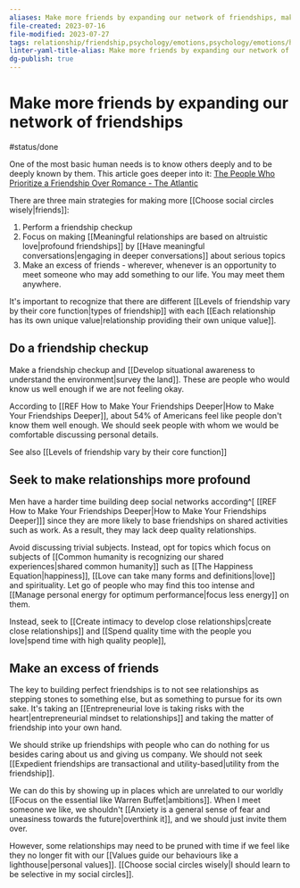 ```yaml
---
aliases: Make more friends by expanding our network of friendships, make more friends, making friends, learn to make friends, friendship
file-created: 2023-07-16
file-modified: 2023-07-27
tags: relationship/friendship,psychology/emotions,psychology/emotions/happiness,relationship,philosophy/principles
linter-yaml-title-alias: Make more friends by expanding our network of friendships
dg-publish: true
---
```


# Make more friends by expanding our network of friendships

#status/done

One of the most basic human needs is to know others deeply and to be deeply known by them. This article goes deeper into it: [The People Who Prioritize a Friendship Over Romance - The Atlantic](https://www.theatlantic.com/family/archive/2020/10/people-who-prioritize-friendship-over-romance/616779/)

There are three main strategies for making more [[Choose social circles wisely|friends]]:
1. Perform a friendship checkup
2. Focus on making [[Meaningful relationships are based on altruistic love|profound friendships]] by [[Have meaningful conversations|engaging in deeper conversations]] about serious topics
3. Make an excess of friends - wherever, whenever is an opportunity to meet someone who may add something to our life. You may meet them anywhere.

It's important to recognize that there are different [[Levels of friendship vary by their core function|types of friendship]] with each [[Each relationship has its own unique value|relationship providing their own unique value]].

## Do a friendship checkup

Make a friendship checkup and [[Develop situational awareness to understand the environment|survey the land]]. These are people who would know us well enough if we are not feeling okay.

According to [[REF How to Make Your Friendships Deeper|How to Make Your Friendships Deeper]], about 54% of Americans feel like people don't know them well enough. We should seek people with whom we would be comfortable discussing personal details.

See also [[Levels of friendship vary by their core function]]

## Seek to make relationships more profound

Men have a harder time building deep social networks according^[ [[REF How to Make Your Friendships Deeper|How to Make Your Friendships Deeper]]] since they are more likely to base friendships on shared activities such as work. As a result, they may lack deep quality relationships.

Avoid discussing trivial subjects. Instead, opt for topics which focus on subjects of [[Common humanity is recognizing our shared experiences|shared common humanity]] such as [[The Happiness Equation|happiness]], [[Love can take many forms and definitions|love]] and spirituality. Let go of people who may find this too intense and [[Manage personal energy for optimum performance|focus less energy]] on them.

Instead, seek to [[Create intimacy to develop close relationships|create close relationships]] and [[Spend quality time with the people you love|spend time with high quality people]],

## Make an excess of friends

The key to building perfect friendships is to not see relationships as stepping stones to something else, but as something to pursue for its own sake. It's taking an [[Entrepreneurial love is taking risks with the heart|entrepreneurial mindset to relationships]] and taking the matter of friendship into your own hand.

We should strike up friendships with people who can do nothing for us besides caring about us and giving us company. We should not seek [[Expedient friendships are transactional and utility-based|utility from the friendship]].

We can do this by showing up in places which are unrelated to our worldly [[Focus on the essential like Warren Buffet|ambitions]]. When I meet someone we like, we shouldn't [[Anxiety is a general sense of fear and uneasiness towards the future|overthink it]], and we should just invite them over.

However, some relationships may need to be pruned with time if we feel like they no longer fit with our [[Values guide our behaviours like a lighthouse|personal values]]. [[Choose social circles wisely|I should learn to be selective in my social circles]].